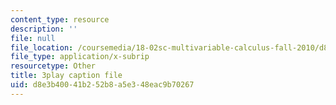 ```yaml
---
content_type: resource
description: ''
file: null
file_location: /coursemedia/18-02sc-multivariable-calculus-fall-2010/d8e3b40041b252b8a5e348eac9b70267_E8aYX_mW2DA.vtt
file_type: application/x-subrip
resourcetype: Other
title: 3play caption file
uid: d8e3b400-41b2-52b8-a5e3-48eac9b70267
---
```


